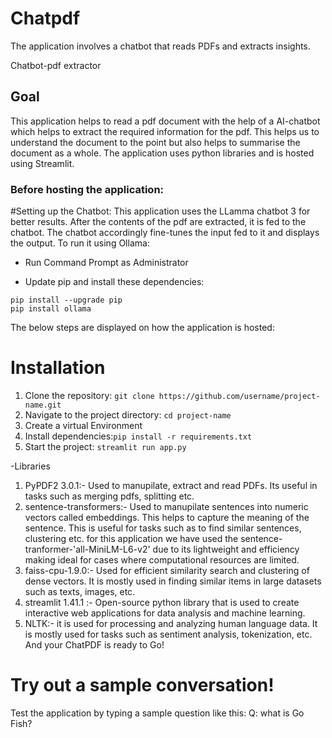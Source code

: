 # Chatpdf
The application involves a chatbot that reads PDFs and extracts insights.

Chatbot-pdf extractor 
## Goal
This application helps to read a pdf document with the help of a AI-chatbot which helps to extract 
the required information for the pdf. This  helps us to understand the document to the point but 
also helps to summarise the document as a whole.
The application uses python libraries and is hosted using Streamlit.

### Before hosting the application:
#Setting up the Chatbot:
This application uses the LLamma chatbot 3 for better results. After the contents of the pdf are extracted, it 
is fed to the chatbot. The chatbot accordingly fine-tunes the input fed to it and displays the output.
To run it using Ollama:
- Run Command Prompt as Administrator

- Update pip and install these dependencies:
```
pip install --upgrade pip
pip install ollama
```

The below steps are displayed on how the application is hosted:
# Installation
1. Clone the repository: `git clone https://github.com/username/project-name.git`
2. Navigate to the project directory: `cd project-name`
3. Create a virtual Environment
3. Install dependencies:`pip install -r requirements.txt`
4. Start the project: `streamlit run app.py`

 -Libraries
  1. PyPDF2 3.0.1:- Used to manupilate, extract and read PDFs. Its useful in tasks such as merging
     pdfs, splitting etc.
  2. sentence-transformers:- Used to manupilate sentences into numeric vectors called embeddings. This helps 
     to capture the meaning of the sentence. This is useful for tasks such as to find similar sentences, clustering etc.
     for this application we have used the sentence-tranformer-'all-MiniLM-L6-v2' due to its lightweight and efficiency making ideal for cases
     where computational resources are limited.
  3. faiss-cpu-1.9.0:-  Used for efficient similarity search and clustering of dense vectors. It is mostly 
     used in finding similar items in large datasets such as texts, images, etc.
  5. streamlit 1.41.1 :- Open-source python library that is used to create interactive web applications for data analysis
     and machine learning.
  6. NLTK:- it is used for processing and analyzing human language data. It is mostly used for tasks such as sentiment analysis,
     tokenization, etc.
And your ChatPDF is ready to Go!

# Try out a sample conversation!
Test the application by typing a sample question like this:
Q: what is Go Fish?




